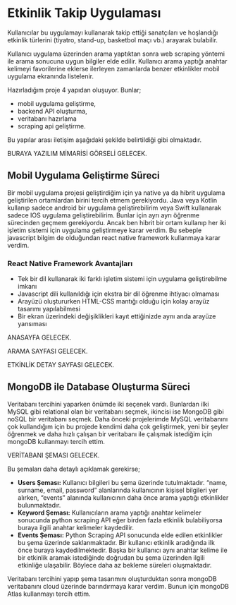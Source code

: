 # Etkinlik Takip Uygulaması
Kullanıcılar bu uygulamayı kullanarak takip ettiği sanatçıları ve hoşlandığı etkinlik türlerini (tiyatro, stand-up, basketbol maçı vb.) arayarak bulabilir. 

Kullanıcı uygulama üzerinden arama yaptıktan sonra web scraping yöntemi ile arama sonucuna uygun bilgiler elde edilir. Kullanıcı arama yaptığı anahtar kelimeyi favorilerine eklerse ilerleyen zamanlarda benzer etkinlikler mobil uygulama ekranında listelenir.

Hazırladığım proje 4 yapıdan oluşuyor. Bunlar; 
- mobil uygulama geliştirme, 
- backend API oluşturma, 
- veritabanı hazırlama
- scraping api geliştirme. 

Bu yapılar arası iletişim aşağıdaki şekilde belirtildiği gibi olmaktadır.

BURAYA YAZILIM MİMARİSİ GÖRSELİ GELECEK.

## Mobil Uygulama Geliştirme Süreci
Bir mobil uygulama projesi geliştirdiğim için ya native ya da hibrit uygulama geliştirilen ortamlardan birini tercih etmem gerekiyordu. Java veya Kotlin kullanıp sadece android bir uygulama geliştirebilirim veya Swift kullanarak sadece IOS uygulama geliştirebilirim. Bunlar için ayrı ayrı öğrenme sürecinden geçmem gerekiyordu. Ancak ben hibrit bir ortam kullanıp her iki işletim sistemi için uygulama geliştirmeye karar verdim. Bu sebeple javascript bilgim de olduğundan react native framework kullanmaya karar verdim. 

### React Native Framework Avantajları
- Tek bir dil kullanarak iki farklı işletim sistemi için uygulama geliştirebilme imkanı
- Javascript dili kullanıldığı için ekstra bir dil öğrenme ihtiyacı olmaması
- Arayüzü oluştururken HTML-CSS mantığı olduğu için kolay arayüz tasarımı yapılabilmesi
- Bir ekran üzerindeki değişiklikleri kayıt ettiğinizde aynı anda arayüze yansıması 

ANASAYFA GELECEK.

ARAMA SAYFASI GELECEK.

ETKİNLİK DETAY SAYFASI GELECEK.

## MongoDB ile Database Oluşturma Süreci
Veritabanı tercihini yaparken önümde iki seçenek vardı. Bunlardan ilki MySQL gibi relational olan bir veritabanı seçmek, ikincisi ise MongoDB gibi noSQL bir veritabanı seçmek. Daha önceki projelerimde MySQL veritabanını çok kullandığım için bu projede kendimi daha çok geliştirmek, yeni bir şeyler öğrenmek ve daha hızlı çalışan bir veritabanı ile çalışmak istediğim için mongoDB kullanmayı tercih ettim.

VERİTABANI ŞEMASI GELECEK.

Bu şemaları daha detaylı açıklamak gerekirse;

- **Users Şeması:** Kullanıcı bilgileri bu şema üzerinde tutulmaktadır. “name, surname, email, password” alanlarında kullanıcının kişisel bilgileri yer alırken, “events” alanında kullanıcının daha önce arama yaptığı etkinlikler bulunmaktadır.
- **Keyword Şeması:** Kullanıcıların arama yaptığı anahtar kelimeler sonucunda python scraping API eğer birden fazla etkinlik bulabiliyorsa buraya ilgili anahtar kelimeler kaydedilir. 
- **Events Şeması:** Python Scraping API sonucunda elde edilen etkinlikler bu şema üzerinde saklanmaktadır. Bir kullanıcı etkinlik aradığında ilk önce buraya kaydedilmektedir. Başka bir kullanıcı aynı anahtar kelime ile bir etkinlik aramak istediğinde doğrudan bu şema üzerinden ilgili etkinliğe ulaşabilir. Böylece daha az bekleme süreleri oluşmaktadır.

Veritabanı tercihini yapıp şema tasarımını oluşturduktan sonra mongoDB veritabanını cloud üzerinde barındırmaya karar verdim. Bunun için mongoDB Atlas kullanmayı tercih ettim.
